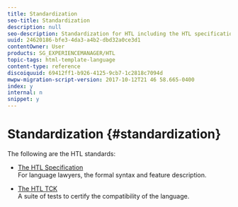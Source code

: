 ```yaml
---
title: Standardization
seo-title: Standardization
description: null
seo-description: Standardization for HTL including the HTL specification and the HTL TCK.
uuid: 24620186-bfe3-4da3-a4b2-dbd32a0ce3d1
contentOwner: User
products: SG_EXPERIENCEMANAGER/HTL
topic-tags: html-template-language
content-type: reference
discoiquuid: 69412ff1-b926-4125-9cb7-1c2818c7094d
mwpw-migration-script-version: 2017-10-12T21 46 58.665-0400
index: y
internal: n
snippet: y
---
```


# Standardization {#standardization}

The following are the HTL standards:

* [The HTL Specification](https://github.com/Adobe-Marketing-Cloud/sightly-spec)  
  For language lawyers, the formal syntax and feature description.

* [The HTL TCK](https://github.com/Adobe-Marketing-Cloud/sightly-tck)  
  A suite of tests to certify the compatibility of the language.

